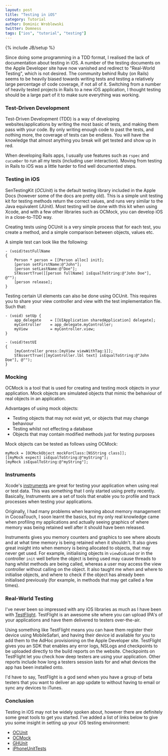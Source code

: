 ```yaml
---
layout: post
title: "Testing in iOS"
category: Tutorial
author: Dominic Wroblewski
twitter: Domness
tags: ["ios", "tutorial", "testing"]
---
```

{% include JB/setup %}

Since doing some programming in a TDD format, I realised the lack of documentation about testing in iOS. A number of the testing documents on the Apple Developer site have now vanished and redirect to "Real-World Testing", which is not desired.  The community behind Ruby (on Rails) seems to be heavily biased towards writing tests and testing a relatively large percentage of code coverage, if not all of it. Switching from a number of heavily tested projects in Rails to a new iOS application, I thought testing should be a large part of it to make sure everything was working.

### Test-Driven Development

Test-Driven Development (TDD) is a way of developing websites/applications by writing the most basic of tests, and making them pass with your code. By only writing enough code to past the tests, and nothing more, the coverage of tests can be endless. You will have the knowledge that almost anything you break will get tested and show up in red.

When developing Rails apps, I usually use features such as `rspec` and `cucumber` to run all my tests (including user interaction). Moving from testing in Rails to iOS was a little harder to find well documented steps.

### Testing in iOS

SenTestingKit (*OCUnit*) is the default testing library included in the Apple Docs (however some of the docs are pretty old). This is a simple unit testing kit for testing methods return the correct values, and runs very similar to the Java equivalent (JUnit). Most testing will be done with this kit when using Xcode, and with a few other libraries such as OCMock, you can develop iOS in a close-to-TDD way.

Creating tests using OCUnit is a very simple process that for each test, you create a method, and a simple comparison between objects, values etc.

A simple test can look like the following:

    - (void)testFullName
    {
        Person * person = [[Person alloc] init];
        [person setFirstName:@"John"];
        [person setLastName:@"Doe"];
        STAssertTrue([[person fullName] isEqualToString:@"John Doe"], @"");
        [person release];
    }

Testing certain UI elements can also be done using OCUnit. This requires you to share your view controller and view with the test implementation file. Such that:

    - (void) setUp {
        app_delegate    = [[UIApplication sharedApplication] delegate];
        myController    = app_delegate.myController;
        myView          = myController.view;
    }
    
    - (void)testUI
    {
        [myController press:[myView viewWithTag:1]];
        STAssertTrue([[myController.lbl text] isEqualToString:@"John Doe"], @"");
    }

### Mocking

OCMock is a tool that is used for creating and testing mock objects in your application. Mock objects are simulated objects that mimic the behaviour of real objects in an application.

Advantages of using mock objects:

- Testing objects that may not exist yet, or objects that may change behaviour
- Testing whilst not effecting a database
- Objects that may contain modified methods just for testing purposes

Mock objects can be tested as follows using OCMock:

    myMock = [OCMockObject mockForClass:[NSString class]];
    [[myMock expect] isEqualToString:@"myString"];
    [myMock isEqualToString:@"myString"];

### Instruments

Xcode's [instruments](http://developer.apple.com/library/ios/#documentation/DeveloperTools/Conceptual/InstrumentsUserGuide/Introduction/Introduction.html) are great for testing your application when using real or test data. This was something that I only started using pretty recently. Basically, Instruments are a set of tools that enable you to profile and track processes when testing your applications.

Originally, I had many problems when learning about memory management in CocoaTouch, I soon learnt the basics, but my only real knowledge came when profiling my applications and actually seeing graphics of where memory was being retained well after it should have been released.

Instruments gives you memory counters and graphics to see where abouts and at what time memory is being retained when it shouldn't. It also gives great insight into when memory is being allocated to objects, that may never get used. For example, initialising objects in `viewDidLoad` or in the controller `init` well before the object is being used may cause threads to hang whilst methods are being called, whereas a user may access the view controller without calling on the object. It also taught me when and where to initialise objects, and where to check if the object has already been initialised previously (for example, in methods that may get called a few times).

### Real-World Testing

I've never been so impressed with any iOS libraries as much as I have been with [TestFlight](https://testflightapp.com/). TestFlight is an awesome site where you can upload IPA's of your applications and have them delivered to testers over-the-air.

Using something like TestFlight means you can have them register their device using MobileSafari, and having their device id available for you to add them to the AdHoc provisioning on the Apple Developer site. TestFlight gives you an SDK that enables any error logs, NSLogs and checkpoints to be uploaded directly to the build reports on the website. Checkpoints on TestFlight let you check how deep testers are using your application. Other reports include how long a testers session lasts for and what devices the app has been installed onto.

I'd have to say, TestFlight is a god send when you have a group of beta testers that you want to deliver an app update to without having to email or sync any devices to iTunes.

### Conclusion

Testing in iOS may not be widely spoken about, however there are definitely some great tools to get you started. I've added a list of links below to give you some insight in setting up your iOS testing environment:

- [OCUnit](http://www.sente.ch/software/ocunit/)
- [OCMock](http://ocmock.org/)
- [GHUnit](https://github.com/gabriel/gh-unit)
- [iPhoneUnitTests](http://developer.apple.com/library/ios/#samplecode/iPhoneUnitTests/Introduction/Intro.html)

